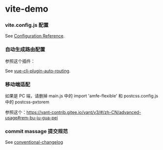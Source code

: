 # vite-demo

### vite.config.js 配置

See [Configuration Reference](https://cn.vitejs.dev/config/).

### 自动生成路由配置

参照这个插件：

See [vue-cli-plugin-auto-routing](https://github.com/ktsn/vue-cli-plugin-auto-routing#readme).

### 移动端适配

如果是 PC 端，请删掉 main.js 中的 import 'amfe-flexible' 和 postcss.config.js 中的 postcss-pxtorem

参照这个：https://vant-contrib.gitee.io/vant/v3/#/zh-CN/advanced-usage#rem-bu-ju-gua-pei

### commit massage 提交规范

See [conventional-changelog](https://github.com/conventional-changelog/commitlint/#what-is-commitlint)
